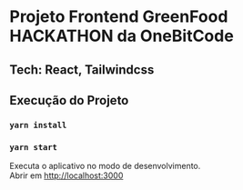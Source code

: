# Projeto Frontend GreenFood HACKATHON da OneBitCode

## Tech: React, Tailwindcss

## Execução do Projeto

### `yarn install`

### `yarn start`

Executa o aplicativo no modo de desenvolvimento. \
Abrir em [http://localhost:3000](http://localhost:3000)
